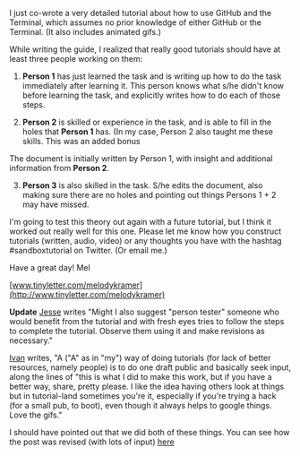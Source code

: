 I just co-wrote a very detailed tutorial about how to use GitHub and the Terminal, which assumes no prior knowledge of either GitHub or the Terminal. (It also includes animated gifs.) 

While writing the guide, I realized that really good tutorials should have at least three people working on them:

1. **Person 1** has just learned the task and is writing up how to do the task immediately after learning it. This person knows what s/he didn't know before learning the task, and explicitly writes how to do each of those steps. 

2. **Person 2** is skilled or experience in the task, and is able to fill in the holes that **Person 1** has. (In my case, Person 2 also taught me these skills. This was an added bonus

The document is initially written by Person 1, with insight and additional information from **Person 2**.

3. **Person 3** is also skilled in the task. S/he edits the document, also making sure there are no holes and pointing out things Persons 1 + 2 may have missed.

I'm going to test this theory out again with a future tutorial, but I think it worked out really well for this one. Please let me know how you construct tutorials (written, audio, video) or any thoughts you have with the hashtag #sandboxtutorial on Twitter. (Or email me.)

Have a great day! 
Mel 

[www.tinyletter.com/melodykramer](http://www.tinyletter.com/melodykramer)

**Update** [Jesse](https://twitter.com/jtag) writes "Might I also suggest "person tester"  someone who would benefit from the tutorial and with fresh eyes tries to follow the steps to complete the tutorial. Observe them using it and make revisions as necessary."

[Ivan](https://twitter.com/ivanlajara) writes, "A ("A" as in "my") way of doing tutorials (for lack of better resources, namely people) is to do one draft public and basically seek input, along the lines of "this is what I did to make this work, but if you have a better way, share, pretty please. I like the idea having others look at things but in tutorial-land sometimes you're it, especially if you're trying a hack (for a small pub, to boot), even though it always helps to google things. Love the gifs."

I should have pointed out that we did both of these things. You can see how the post was revised (with lots of input) [here](https://github.com/18F/18f.gsa.gov/issues/542)
